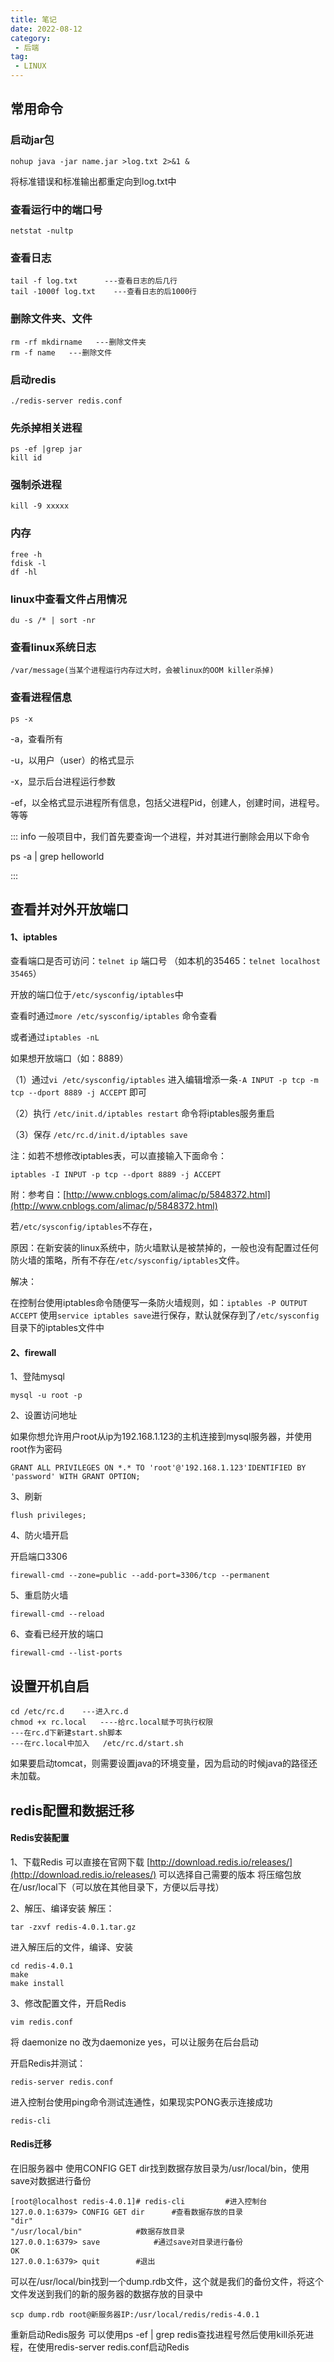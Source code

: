 ```yaml
---
title: 笔记
date: 2022-08-12
category:
 - 后端
tag:
 - LINUX
---
```


## 常用命令
### 启动jar包

````shell
nohup java -jar name.jar >log.txt 2>&1 &
````
将标准错误和标准输出都重定向到log.txt中

### 查看运行中的端口号

````shell
netstat -nultp
````

### 查看日志

````shell
tail -f log.txt      ---查看日志的后几行
tail -1000f log.txt    ---查看日志的后1000行
````

### 删除文件夹、文件

````shell
rm -rf mkdirname   ---删除文件夹
rm -f name   ---删除文件
````

### 启动redis

````shell
./redis-server redis.conf
````

### 先杀掉相关进程

```shell
ps -ef |grep jar
kill id
```

### 强制杀进程

```shell
kill -9 xxxxx
```

### 内存

```shell
free -h
fdisk -l
df -hl
```

### linux中查看文件占用情况

```shell
du -s /* | sort -nr
```

### 查看linux系统日志

```shell
/var/message(当某个进程运行内存过大时，会被linux的OOM killer杀掉)
```

### 查看进程信息

`ps -x`

-a，查看所有

-u，以用户（user）的格式显示

-x，显示后台进程运行参数

-ef，以全格式显示进程所有信息，包括父进程Pid，创建人，创建时间，进程号。等等

::: info 一般项目中，我们首先要查询一个进程，并对其进行删除会用以下命令

ps -a | grep helloworld

:::

## 查看并对外开放端口

#### 1、iptables

查看端口是否可访问：`telnet ip` 端口号 （如本机的35465：`telnet localhost 35465`）

开放的端口位于`/etc/sysconfig/iptables`中

查看时通过`more /etc/sysconfig/iptables` 命令查看

或者通过`iptables -nL`

如果想开放端口（如：8889）

（1）通过`vi /etc/sysconfig/iptables` 进入编辑增添一条`-A INPUT -p tcp -m tcp --dport 8889 -j ACCEPT` 即可

（2）执行 `/etc/init.d/iptables restart` 命令将iptables服务重启

（3）保存 `/etc/rc.d/init.d/iptables save`

注：如若不想修改iptables表，可以直接输入下面命令：

`iptables -I INPUT -p tcp --dport 8889 -j ACCEPT`

附：参考自：[http://www.cnblogs.com/alimac/p/5848372.html](http://www.cnblogs.com/alimac/p/5848372.html)

若`/etc/sysconfig/iptables`不存在，

原因：在新安装的linux系统中，防火墙默认是被禁掉的，一般也没有配置过任何防火墙的策略，所有不存在`/etc/sysconfig/iptables`文件。

解决：

在控制台使用iptables命令随便写一条防火墙规则，如：`iptables -P OUTPUT ACCEPT`
使用`service iptables save`进行保存，默认就保存到了`/etc/sysconfig`目录下的iptables文件中

#### 2、firewall

1、登陆mysql

`mysql -u root -p`

2、设置访问地址

如果你想允许用户root从ip为192.168.1.123的主机连接到mysql服务器，并使用root作为密码

```shell
GRANT ALL PRIVILEGES ON *.* TO 'root'@'192.168.1.123'IDENTIFIED BY 'password' WITH GRANT OPTION;
```

3、刷新

`flush privileges;`

4、防火墙开启

开启端口3306

`firewall-cmd --zone=public --add-port=3306/tcp --permanent`

5、重启防火墙

`firewall-cmd --reload`

6、查看已经开放的端口

`firewall-cmd --list-ports`

## 设置开机自启

```shell
cd /etc/rc.d    ---进入rc.d
chmod +x rc.local   ----给rc.local赋予可执行权限
---在rc.d下新建start.sh脚本
---在rc.local中加入   /etc/rc.d/start.sh
````
如果要启动tomcat，则需要设置java的环境变量，因为启动的时候java的路径还未加载。

## redis配置和数据迁移

#### Redis安装配置

1、下载Redis
可以直接在官网下载
[http://download.redis.io/releases/](http://download.redis.io/releases/)
可以选择自己需要的版本
将压缩包放在/usr/local下（可以放在其他目录下，方便以后寻找）

2、解压、编译安装
解压：

````shell
tar -zxvf redis-4.0.1.tar.gz
````

进入解压后的文件，编译、安装

````shell
cd redis-4.0.1
make 
make install
````

3、修改配置文件，开启Redis

````shell
vim redis.conf
````

将 daemonize no 改为daemonize yes，可以让服务在后台启动

开启Redis并测试：

````shell
redis-server redis.conf
````


进入控制台使用ping命令测试连通性，如果现实PONG表示连接成功

````shell
redis-cli
````

#### Redis迁移

在旧服务器中
使用CONFIG GET dir找到数据存放目录为/usr/local/bin，使用save对数据进行备份

````shell
[root@localhost redis-4.0.1]# redis-cli			#进入控制台
127.0.0.1:6379> CONFIG GET dir		#查看数据存放的目录
"dir"
"/usr/local/bin"			#数据存放目录
127.0.0.1:6379> save			#通过save对目录进行备份
OK
127.0.0.1:6379> quit		#退出
````

可以在/usr/local/bin找到一个dump.rdb文件，这个就是我们的备份文件，将这个文件发送到我们的新的服务器的数据存放的目录中

````shell
scp dump.rdb root@新服务器IP:/usr/local/redis/redis-4.0.1
````

重新启动Redis服务
可以使用ps -ef | grep redis查找进程号然后使用kill杀死进程，在使用redis-server redis.conf启动Redis


